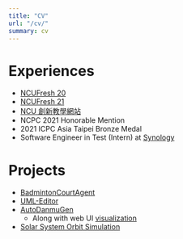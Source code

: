 ```yaml
---
title: "CV"
url: "/cv/"
summary: cv
---
```

# Experiences
- [NCUFresh 20](https://ncufresh20.ncu.edu.tw/)
- [NCUFresh 21](https://ncufresh.ncu.edu.tw/)
- [NCU 創新教學網站](https://teachncu.ncu.edu.tw/home)
- NCPC 2021 Honorable Mention
- 2021 ICPC Asia Taipei Bronze Medal
- Software Engineer in Test (Intern) at [Synology](https://www.synology.com/zh-tw)
# Projects
- [BadmintonCourtAgent](https://github.com/flyotlin/BadmintonCourtAgent)
- [UML-Editor](https://github.com/flyotlin/UML-Editor)
- [AutoDanmuGen](https://github.com/flyotlin/AutoDanmuGen)
  - Along with web UI [visualization](https://github.com/flyotlin/AutoDanmuGen-web)
- [Solar System Orbit Simulation](https://github.com/flyotlin/solar_system_orbit)